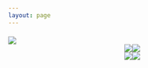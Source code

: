```yaml
---
layout: page
---
```


<script setup>
import {
  VPTeamPage,
  VPTeamPageTitle,
  VPTeamMembers
} from 'vitepress/theme'
const members = [
  {
    avatar: 'https://raw.githubusercontent.com/ChinaCarlos/carlos-blog/main/docs/interview/images/avatar.png',
    name: 'Carlos',
    title: '没有人能回到过去 但你可以现在开始',
    links: [
      { icon: 'github', link: 'https://github.com/ChinaCarlos' },
      { icon: 'instagram', link: 'https://juejin.cn/post/7409865546197893171'}
      ]
  },

]
</script>

<style>
  .about_page {
    margin-top:0!important;
  }
 .github {
    display: flex;
    flex-wrap: wrap;
    justify-content: center;
    flex-direction: column;
    margin-top: 20px;
 }
 .github-content {
  width: 100%;
  display: flex;
  flex-direction: row;
  justify-content: center;
 }

.title {
  padding-top: 20px!important;
}

</style>

<VPTeamPage class="about_page">

  <VPTeamPageTitle class="title">
    <template #title>
      About Me
    </template> 
    <!-- <template #lead>
     一个普通能解决问题的前端开发
    </template> -->
  </VPTeamPageTitle>
  <VPTeamMembers
    :members="members"
  >

  </VPTeamMembers>

<div class="github">

  <img src="http://github-profile-summary-cards.vercel.app/api/cards/profile-details?username=ChinaCarlos&theme=aura_dark" />
  <div class='github-content'>
    <img src="http://github-profile-summary-cards.vercel.app/api/cards/stats?username=ChinaCarlos&theme=aura_dark" />
      <img src="http://github-profile-summary-cards.vercel.app/api/cards/repos-per-language?username=ChinaCarlos&theme=aura_dark" />
  </div>

  <div class='github-content'>
    <img src="http://github-profile-summary-cards.vercel.app/api/cards/most-commit-language?username=ChinaCarlos&theme=aura_dark" />
    <img src="http://github-profile-summary-cards.vercel.app/api/cards/productive-time?username=ChinaCarlos&theme=aura_dark&utcOffset=8" />
  </div>

</div>

</VPTeamPage>
